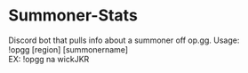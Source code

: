 # Summoner-Stats
Discord bot that pulls info about a summoner off op.gg.
Usage:   
  !opgg [region] [summonername]  
  EX: !opgg na wickJKR  
